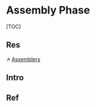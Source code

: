 # Assembly Phase

[TOC]



## Res
↗ [Assemblers](../../../🛠️%20Programming%20Tools%20Chain/Compiling%20&%20Assembling%20&%20Linking%20Tools/Assemblers/Assemblers.md)



## Intro


## Ref

